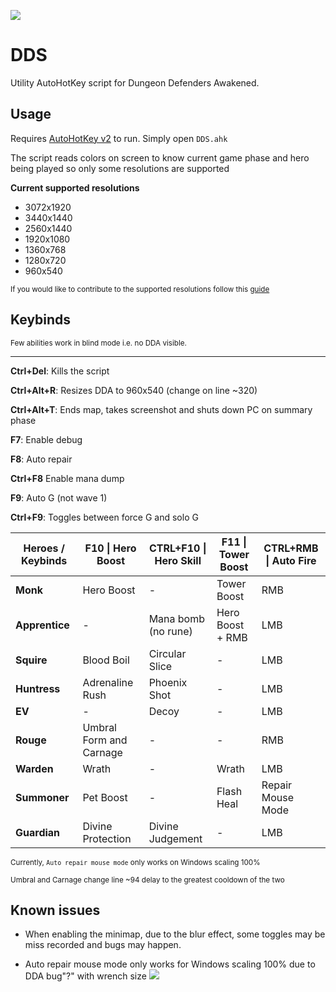 ![](https://i.imgur.com/oZ3gHmt.png)

# DDS
Utility AutoHotKey script for Dungeon Defenders Awakened.  


## Usage
Requires [AutoHotKey v2](https://www.autohotkey.com/download/ahk-v2.exe) to run. Simply open `DDS.ahk`

The script reads colors on screen to know current game phase and hero being played so only some resolutions are supported

**Current supported resolutions**
- 3072x1920
- 3440x1440
- 2560x1440
- 1920x1080
- 1360x768
- 1280x720
- 960x540

<sub>If you would like to contribute to the supported resolutions follow this [guide](https://github.com/ODawson-Git/DDS/blob/main/resolutionContribution.md)</sub>

## Keybinds

<sub>Few abilities work in blind mode i.e. no DDA visible. </sub>

---

**Ctrl+Del**: Kills the script 

**Ctrl+Alt+R**: Resizes DDA to 960x540 (change on line ~320)

**Ctrl+Alt+T**: Ends map, takes screenshot and shuts down PC on summary phase

**F7**: Enable debug 

**F8**: Auto repair 

**Ctrl+F8** Enable mana dump

**F9**: Auto G (not wave 1) 

**Ctrl+F9**: Toggles between force G and solo G 

| **Heroes / Keybinds** 	| **F10**  \| Hero Boost  	| **CTRL+F10**  \| Hero Skill 	| **F11**  \| Tower Boost 	| **CTRL+RMB**  \| Auto Fire 	|
|-----------------------	|-------------------------	|-----------------------------	|-------------------------	|----------------------------	|
| **Monk**              	| Hero Boost              	| -                           	| Tower Boost             	| RMB                        	|
| **Apprentice**        	| -                       	| Mana bomb (no rune)         	| Hero Boost + RMB        	| LMB                        	|
| **Squire**            	| Blood Boil              	| Circular Slice              	| -                       	| LMB                        	|
| **Huntress**          	| Adrenaline Rush         	| Phoenix Shot                	| -                       	| LMB                        	|
| **EV**                	| -                       	| Decoy                       	| -                       	| LMB                        	|
| **Rouge**             	| Umbral Form and Carnage 	| -                           	| -                       	| RMB                        	|
| **Warden**            	| Wrath                   	| -                           	| Wrath                   	| LMB                        	|
| **Summoner**          	| Pet Boost               	| -                           	| Flash Heal              	| Repair Mouse Mode          	|
| **Guardian**          	| Divine Protection       	| Divine Judgement            	| -                       	| LMB                        	|

<sub>Currently, `Auto repair mouse mode` only works on Windows scaling 100%</sub>

<sub>Umbral and Carnage change line ~94 delay to the greatest cooldown of the two</sub>


## Known issues
- When enabling the minimap, due to the blur effect, some toggles may be miss recorded and bugs may happen.

- Auto repair mouse mode only works for Windows scaling 100% due to DDA bug"?" with wrench size
![](https://i.imgur.com/fmfjFQL.jpeg)
